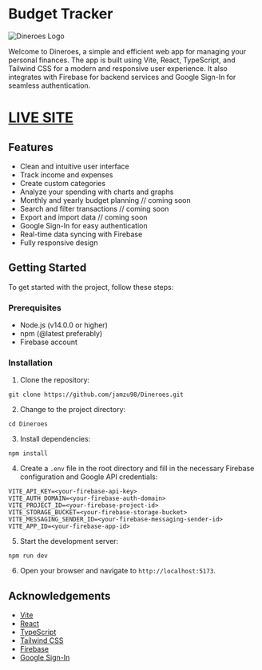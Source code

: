 # Budget Tracker

![Dineroes Logo](./assets/Dineroes_logo256.png)

Welcome to Dineroes, a simple and efficient web app for managing your personal finances. The app is built using Vite, React, TypeScript, and Tailwind CSS for a modern and responsive user experience. It also integrates with Firebase for backend services and Google Sign-In for seamless authentication.

# [LIVE SITE](https://dineroes.netlify.app/)

## Features

- Clean and intuitive user interface
- Track income and expenses
- Create custom categories
- Analyze your spending with charts and graphs
- Monthly and yearly budget planning // coming soon
- Search and filter transactions // coming soon
- Export and import data // coming soon
- Google Sign-In for easy authentication
- Real-time data syncing with Firebase
- Fully responsive design

## Getting Started

To get started with the project, follow these steps:

### Prerequisites

- Node.js (v14.0.0 or higher)
- npm (@latest preferably)
- Firebase account

### Installation

1. Clone the repository:

```
git clone https://github.com/jamzu98/Dineroes.git
```

2. Change to the project directory:

```
cd Dineroes
```

3. Install dependencies:

```
npm install
```

4. Create a `.env` file in the root directory and fill in the necessary Firebase configuration and Google API credentials:

```
VITE_API_KEY=<your-firebase-api-key>
VITE_AUTH_DOMAIN=<your-firebase-auth-domain>
VITE_PROJECT_ID=<your-firebase-project-id>
VITE_STORAGE_BUCKET=<your-firebase-storage-bucket>
VITE_MESSAGING_SENDER_ID=<your-firebase-messaging-sender-id>
VITE_APP_ID=<your-firebase-app-id>
```

5. Start the development server:

```
npm run dev
```

6. Open your browser and navigate to `http://localhost:5173`.

## Acknowledgements

- [Vite](https://vitejs.dev/)
- [React](https://reactjs.org/)
- [TypeScript](https://www.typescriptlang.org/)
- [Tailwind CSS](https://tailwindcss.com/)
- [Firebase](https://firebase.google.com/)
- [Google Sign-In](https://developers.google.com/identity)
